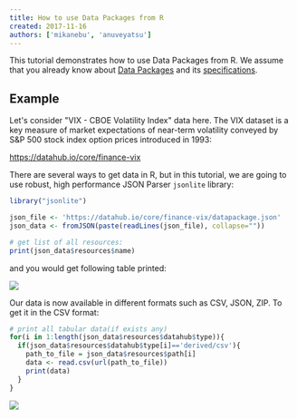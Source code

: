 ```yaml
---
title: How to use Data Packages from R
created: 2017-11-16
authors: ['mikanebu', 'anuveyatsu']
---
```


This tutorial demonstrates how to use Data Packages from R. We assume that you already know about [Data Packages](https://datahub.io/docs/data-packages) and its [specifications](https://frictionlessdata.io/specs/data-packages/).

## Example

Let's consider "VIX - CBOE Volatility Index" data here. The VIX dataset is a key measure of market expectations of near-term volatility conveyed by S&P 500 stock index option prices introduced in 1993:

https://datahub.io/core/finance-vix

There are several ways to get data in R, but in this tutorial, we are going to use robust, high performance JSON Parser `jsonlite` library:

```r
library("jsonlite")

json_file <- 'https://datahub.io/core/finance-vix/datapackage.json'
json_data <- fromJSON(paste(readLines(json_file), collapse=""))

# get list of all resources:
print(json_data$resources$name)
```

and you would get following table printed:

![](/static/img/docs/r-screenshot-resources.png)


Our data is now available in different formats such as CSV, JSON, ZIP. To get it in the CSV format:

```r
# print all tabular data(if exists any)
for(i in 1:length(json_data$resources$datahub$type)){
  if(json_data$resources$datahub$type[i]=='derived/csv'){
    path_to_file = json_data$resources$path[i]
    data <- read.csv(url(path_to_file))
    print(data)
  }
}
```

![](/static/img/docs/r-screenshot-data.png)
